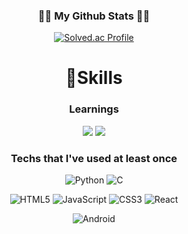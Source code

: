 <div align="center">
  

<h3 align="center">👩‍💻 My Github Stats 👩‍💻</h3>

[![Solved.ac Profile](http://mazassumnida.wtf/api/v2/generate_badge?boj=rkdwldnjs30)](https://solved.ac/rkdwldnjs30/)

  # 💪Skills
### Learnings
<img src="https://img.shields.io/badge/java-007396?style=for-the-badge&logo=java&logoColor=white">
<img src="https://img.shields.io/badge/spring-6DB33F?style=for-the-badge&logo=spring&logoColor=white">
  
###  Techs that I've used at least once 
  
![Python](https://img.shields.io/badge/Python-3776AB.svg?&style=for-the-badge&logo=Python&logoColor=white) ![C](https://img.shields.io/badge/C-A8B9CC.svg?&style=for-the-badge&logo=C&logoColor=white)
  
![HTML5](https://img.shields.io/badge/HTML5-E34F26.svg?&style=for-the-badge&logo=HTML5&logoColor=white) ![JavaScript](https://img.shields.io/badge/JavaScript-F7DF1E.svg?&style=for-the-badge&logo=JavaScript&logoColor=white) ![CSS3](https://img.shields.io/badge/CSS3-1572B6.svg?&style=for-the-badge&logo=CSS3&logoColor=white) ![React](https://img.shields.io/badge/React-40AEF0.svg?&style=for-the-badge&logo=React&logoColor=white)
  
![Android](https://img.shields.io/badge/Android-3DDC84.svg?&style=for-the-badge&logo=Android&logoColor=white)  
  

  
  
  
</div>
